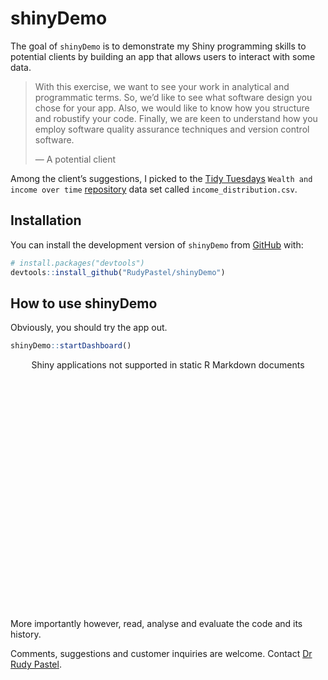 
<!-- README.md is generated from README.Rmd. Please edit that file -->

# shinyDemo

<!-- badges: start -->
<!-- badges: end -->

The goal of `shinyDemo` is to demonstrate my Shiny programming skills to
potential clients by building an app that allows users to interact with
some data.

> With this exercise, we want to see your work in analytical and
> programmatic terms. So, we’d like to see what software design you
> chose for your app. Also, we would like to know how you structure and
> robustify your code. Finally, we are keen to understand how you employ
> software quality assurance techniques and version control software.
>
> — A potential client

Among the client’s suggestions, I picked to the [Tidy
Tuesdays](https://www.tidytuesday.com/) `Wealth and income over time`
[repository](https://github.com/rfordatascience/tidytuesday/tree/master/data/2021/2021-02-09)
data set called `income_distribution.csv`.

## Installation

You can install the development version of `shinyDemo` from
[GitHub](https://github.com/) with:

``` r
# install.packages("devtools")
devtools::install_github("RudyPastel/shinyDemo")
```

## How to use shinyDemo

Obviously, you should try the app out.

``` r
shinyDemo::startDashboard()
```

<div style="width: 100% ; height: 400px ; text-align: center; box-sizing: border-box; -moz-box-sizing: border-box; -webkit-box-sizing: border-box;" class="muted well">Shiny applications not supported in static R Markdown documents</div>

More importantly however, read, analyse and evaluate the code and its
history.

Comments, suggestions and customer inquiries are welcome. Contact [Dr
Rudy Pastel](mailto:rudy.pastelgmail.com).
